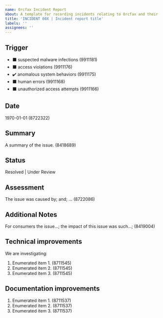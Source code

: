 ```yaml
---
name: Orcfax Incident Report
about: A template for recording incidents relating to Orcfax and their resulting assessment, impact, and resolution. Parentheticals connect report components with ISO requirements analysis.
title: 'INCIDENT 00X | Incident report title'
labels: ''
assignees: ''
---
```


<!-- Incident report template for Orcfax

NB. These <!--comment-sections will not render in the final issue report. Use the preview window to provide a view of the final report.

Keep in mind. Headers should be prefixed with '##' (H2) where the title of the issue is (H1).

Newlines should be used liberally, e.g. under headings, and before code-blocks.

Code-blocks should be marked with their syntax type, e.g.

```text
text here...
```

```json
json here...
```

GitHub issues use Markdown syntax, but some markdown rules such as line-wrapping are not observed and so line-breaks should be used sparingly, i.e. do not worry about line-length.
-->
## Trigger
<!-- Record the trigger for the incident.

The List is illustrated using UTF-8 characters over task-list  syntax due to limitations in the task list syntax in Issue  markdown that reflect "tasks completed" vs. the check-box use required here. Add a ✔️ to the relevant trigger and ⬛ to the remainder. -->

* ⬛ suspected malware infections (9911181)
* ⬛ access violations (9911176)
* ✔️ anomalous system behaviors (9911175)
* ⬛ human errors (9911168)
* ⬛ unauthorized access attempts (9911166)

## Date
<!-- Date in ISO format. A timestamp is not required. -->

1970-01-01 (8722322)

## Summary
<!-- A summary of the issue. This can be as detailed as required. -->

A summary of the issue. (8418689)

## Status
<!-- Valid status: 'Resolved'; 'Under Review'; delete as required. -->

Resolved | Under Review

## Assessment
<!-- An assessment of the issue and why it happened. -->

The issue was caused by; and; ... (8722086)

## Additional Notes
<!-- Other factors that Orcfax consumers should consider, e.g. the impact of the issue; ways in which the consumer can counter the problem if it happens again, etc. -->

For consumers the issue...; the impact of this issue was such...; (8419004)

## Technical improvements
<!-- Improvements that need to be made to the technical  stack.

Enumerated lists should be started after a blank line, and if numbered, each number should be 1.

E.g.

1. list item 1.
1. list item 2.
1. list item 3.

This will be rendered correctly in markdown and allows for easy edits to the list. -->

We are investigating:

1. Enumerated item 1. (8711545)
1. Enumerated item 2. (8711545)
1. Enumerated item 3. (8711545)

## Documentation improvements
<!-- As per technical improvements but for documentation. -->

1. Enumerated item 1. (8711537)
1. Enumerated item 2. (8711537)
1. Enumerated item 3. (8711537)
